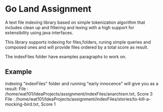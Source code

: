 # Go Land Assignment

A text file indexing library based on simple tokenization algorithm that includes clean up and filtering and lexing with a high support for extensibility using java interfaces.

This library supports indexing for files,folders, runing simple queries and composed ones and will provide files ordered by a total score as result.

The indexFiles folder have examples paragraphs to work on.

## Example

indexing "indexFiles" folder and running "early innocence" will give you as a result:
         File : /home/wat101/IdeaProjects/assignment/indexFiles/anarchism.txt, Score 3
         File : /home/wat101/IdeaProjects/assignment/indexFiles/stories/to-kill-a-mocking-bird.txt, Score 1
